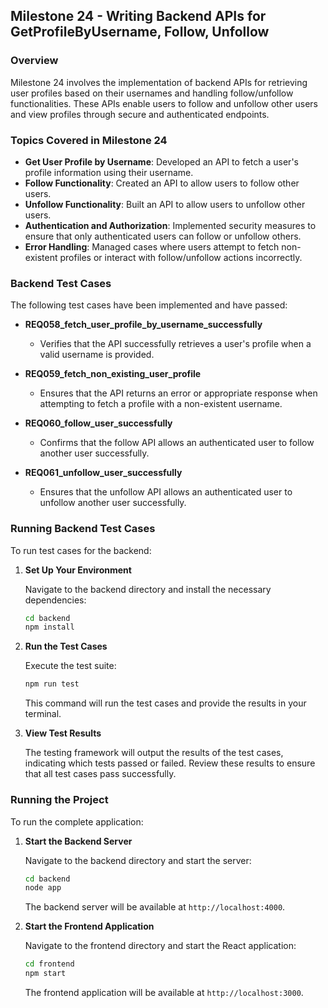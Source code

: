 ## **Milestone 24 - Writing Backend APIs for GetProfileByUsername, Follow, Unfollow**

### **Overview**

Milestone 24 involves the implementation of backend APIs for retrieving user profiles based on their usernames and handling follow/unfollow functionalities. These APIs enable users to follow and unfollow other users and view profiles through secure and authenticated endpoints.

### **Topics Covered in Milestone 24**

- **Get User Profile by Username**: Developed an API to fetch a user's profile information using their username.
- **Follow Functionality**: Created an API to allow users to follow other users.
- **Unfollow Functionality**: Built an API to allow users to unfollow other users.
- **Authentication and Authorization**: Implemented security measures to ensure that only authenticated users can follow or unfollow others.
- **Error Handling**: Managed cases where users attempt to fetch non-existent profiles or interact with follow/unfollow actions incorrectly.

### **Backend Test Cases**

The following test cases have been implemented and have passed:

- **REQ058_fetch_user_profile_by_username_successfully**
  - Verifies that the API successfully retrieves a user's profile when a valid username is provided.

- **REQ059_fetch_non_existing_user_profile**
  - Ensures that the API returns an error or appropriate response when attempting to fetch a profile with a non-existent username.

- **REQ060_follow_user_successfully**
  - Confirms that the follow API allows an authenticated user to follow another user successfully.

- **REQ061_unfollow_user_successfully**
  - Ensures that the unfollow API allows an authenticated user to unfollow another user successfully.

### **Running Backend Test Cases**

To run test cases for the backend:

1. **Set Up Your Environment**

   Navigate to the backend directory and install the necessary dependencies:
   ```bash
   cd backend
   npm install
   ```

2. **Run the Test Cases**

   Execute the test suite:
   ```bash
   npm run test
   ```

   This command will run the test cases and provide the results in your terminal.

3. **View Test Results**

   The testing framework will output the results of the test cases, indicating which tests passed or failed. Review these results to ensure that all test cases pass successfully.

### **Running the Project**

To run the complete application:

1. **Start the Backend Server**

   Navigate to the backend directory and start the server:
   ```bash
   cd backend
   node app
   ```

   The backend server will be available at `http://localhost:4000`.

2. **Start the Frontend Application**

   Navigate to the frontend directory and start the React application:
   ```bash
   cd frontend
   npm start
   ```

   The frontend application will be available at `http://localhost:3000`.
